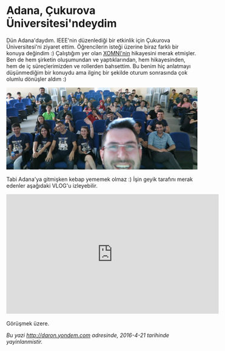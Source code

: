 # Adana, Çukurova Üniversitesi'ndeydim 

Dün Adana'daydım. IEEE'nin düzenlediği bir etkinlik için Çukurova Üniversitesi'ni ziyaret ettim. Öğrencilerin isteği üzerine biraz farklı bir konuya değindim :) Çalıştığım yer olan [XOMNI'nin](http://www.xomni.com) hikayesini merak etmişler. Ben de hem şirketin oluşumundan ve yaptıklarından, hem hikayesinden, hem de iç süreçlerimizden ve rollerden bahsettim. Bu benim hiç anlatmayı düşünmediğim bir konuydu ama ilginç bir şekilde oturum sonrasında çok olumlu dönüşler aldım :)

![](../media/Adana_Cukurova_Universitesindeydim/adana_cukurova_universitesi.jpg)

Tabi Adana'ya gitmişken kebap yememek olmaz :) İşin geyik tarafını merak edenler aşağıdaki VLOG'u izleyebilir.

<iframe width="560" height="315" src="https://www.youtube.com/embed/2dFeT1BAizc" frameborder="0" allowfullscreen></iframe>

Görüşmek üzere.


*Bu yazi http://daron.yondem.com adresinde, 2016-4-21 tarihinde yayinlanmistir.*